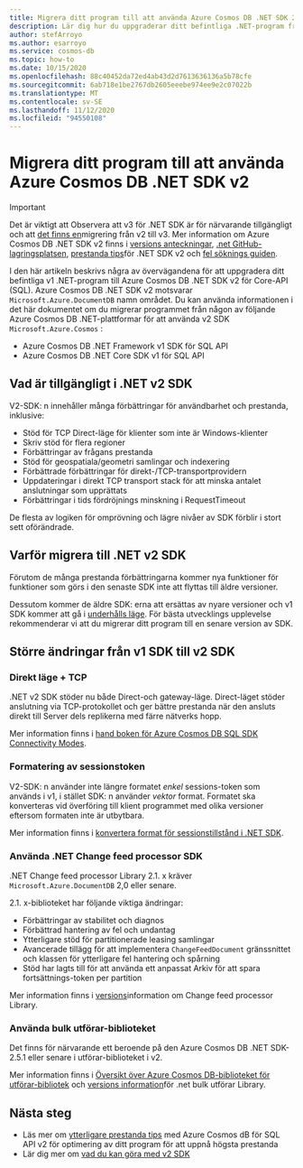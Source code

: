 ```yaml
---
title: Migrera ditt program till att använda Azure Cosmos DB .NET SDK 2,0 (Microsoft. Azure. Cosmos)
description: Lär dig hur du uppgraderar ditt befintliga .NET-program från v1 SDK till .NET SDK v2 för Core-API (SQL).
author: stefArroyo
ms.author: esarroyo
ms.service: cosmos-db
ms.topic: how-to
ms.date: 10/15/2020
ms.openlocfilehash: 88c40452da72ed4ab43d2d7613636136a5b78cfe
ms.sourcegitcommit: 6ab718e1be2767db2605eeebe974ee9e2c07022b
ms.translationtype: MT
ms.contentlocale: sv-SE
ms.lasthandoff: 11/12/2020
ms.locfileid: "94550108"
---
```

# <a name="migrate-your-application-to-use-the-azure-cosmos-db-net-sdk-v2"></a>Migrera ditt program till att använda Azure Cosmos DB .NET SDK v2

> [!IMPORTANT]
> Det är viktigt att Observera att v3 för .NET SDK är för närvarande tillgängligt och att [det finns en](migrate-dotnet-v3.md)migrering från v2 till v3. Mer information om Azure Cosmos DB .NET SDK v2 finns i [versions anteckningar](sql-api-sdk-dotnet.md), [.net GitHub-lagringsplatsen](https://github.com/Azure/azure-cosmos-dotnet-v2), [prestanda tips](performance-tips.md)för .NET SDK v2 och [fel söknings guiden](troubleshoot-dot-net-sdk.md).
>

I den här artikeln beskrivs några av övervägandena för att uppgradera ditt befintliga v1 .NET-program till Azure Cosmos DB .NET SDK v2 för Core-API (SQL). Azure Cosmos DB .NET SDK v2 motsvarar `Microsoft.Azure.DocumentDB` namn området. Du kan använda informationen i det här dokumentet om du migrerar programmet från någon av följande Azure Cosmos DB .NET-plattformar för att använda v2 SDK `Microsoft.Azure.Cosmos` :

* Azure Cosmos DB .NET Framework v1 SDK för SQL API
* Azure Cosmos DB .NET Core SDK v1 för SQL API

## <a name="whats-available-in-the-net-v2-sdk"></a>Vad är tillgängligt i .NET v2 SDK

V2-SDK: n innehåller många förbättringar för användbarhet och prestanda, inklusive:

* Stöd för TCP Direct-läge för klienter som inte är Windows-klienter
* Skriv stöd för flera regioner
* Förbättringar av frågans prestanda
* Stöd för geospatiala/geometri samlingar och indexering
* Förbättrade förbättringar för direkt-/TCP-transportprovidern
* Uppdateringar i direkt TCP transport stack för att minska antalet anslutningar som upprättats
* Förbättringar i tids fördröjnings minskning i RequestTimeout

De flesta av logiken för omprövning och lägre nivåer av SDK förblir i stort sett oförändrade.

## <a name="why-migrate-to-the-net-v2-sdk"></a>Varför migrera till .NET v2 SDK

Förutom de många prestanda förbättringarna kommer nya funktioner för funktioner som görs i den senaste SDK inte att flyttas till äldre versioner.

Dessutom kommer de äldre SDK: erna att ersättas av nyare versioner och v1 SDK kommer att gå i [underhålls läge](sql-api-sdk-dotnet.md). För bästa utvecklings upplevelse rekommenderar vi att du migrerar ditt program till en senare version av SDK.

## <a name="major-changes-from-v1-sdk-to-v2-sdk"></a>Större ändringar från v1 SDK till v2 SDK

### <a name="direct-mode--tcp"></a>Direkt läge + TCP

.NET v2 SDK stöder nu både Direct-och gateway-läge. Direct-läget stöder anslutning via TCP-protokollet och ger bättre prestanda när den ansluts direkt till Server dels replikerna med färre nätverks hopp.

Mer information finns i [hand boken för Azure Cosmos DB SQL SDK Connectivity Modes](sql-sdk-connection-modes.md).

### <a name="session-token-formatting"></a>Formatering av sessionstoken

V2-SDK: n använder inte längre formatet *enkel* sessions-token som används i v1, i stället SDK: n använder *vektor* format. Formatet ska konverteras vid överföring till klient programmet med olika versioner eftersom formaten inte är utbytbara.

Mer information finns i [konvertera format för sessionstillstånd i .NET SDK](how-to-convert-session-token.md).

### <a name="using-the-net-change-feed-processor-sdk"></a>Använda .NET Change feed processor SDK

.NET Change feed processor Library 2.1. x kräver `Microsoft.Azure.DocumentDB` 2,0 eller senare.

2.1. x-biblioteket har följande viktiga ändringar:

* Förbättringar av stabilitet och diagnos
* Förbättrad hantering av fel och undantag
* Ytterligare stöd för partitionerade leasing samlingar
* Avancerade tillägg för att implementera `ChangeFeedDocument` gränssnittet och klassen för ytterligare fel hantering och spårning
* Stöd har lagts till för att använda ett anpassat Arkiv för att spara fortsättnings-token per partition

Mer information finns i [versions](sql-api-sdk-dotnet-changefeed.md)information om Change feed processor Library.

### <a name="using-the-bulk-executor-library"></a>Använda bulk utförar-biblioteket

Det finns för närvarande ett beroende på den Azure Cosmos DB .NET SDK-2.5.1 eller senare i utförar-biblioteket i v2.

Mer information finns i [Översikt över Azure Cosmos DB-biblioteket för utförar-bibliotek](bulk-executor-overview.md) och [versions information](sql-api-sdk-bulk-executor-dot-net.md)för .net bulk utförar Library.

## <a name="next-steps"></a>Nästa steg

* Läs mer om [ytterligare prestanda tips](sql-api-get-started.md) med Azure Cosmos dB för SQL API v2 för optimering av ditt program för att uppnå högsta prestanda
* Lär dig mer om [vad du kan göra med v2 SDK](sql-api-dotnet-samples.md)
